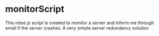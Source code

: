 # monitorScript
This ndoe.js script is created to monitor a server and inform me through email if the server crashes. A very simple server redundancy solution
